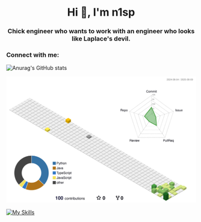 <h1 align="center">Hi 👋, I'm n1sp</h1>
<h3 align="center">Chick engineer who wants to work with an engineer who looks like Laplace's devil.</h3>

<h3 align="left">Connect with me:</h3>

![Anurag's GitHub stats](https://github-readme-stats.vercel.app/api?username=n1sp&show_icons=true&theme=dark)

![](./profile-3d-contrib/profile-season-animate.svg)



[![My Skills](https://skillicons.dev/icons?i=java,cs,py,ts,js,react,nextjs&perline=3)](https://skillicons.dev)